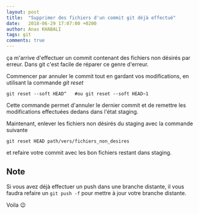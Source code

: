 ```yaml
---
layout: post
title:  "Supprimer des fichiers d'un commit git déjà effectué"
date:   2018-06-29 17:07:00 +0200
author: Anas KHABALI
tags: git
comments: true
---
```

ça m'arrive d'effectuer un commit contenant des fichiers non désirés par erreur.
Dans git c'est facile de réparer ce genre d'erreur.

Commencer par annuler le commit tout en gardant vos modifications, en utilisant la commande *git reset*

```
git reset --soft HEAD^   #ou git reset --soft HEAD~1
```
Cette commande permet d'annuler le dernier commit et de remettre les modifications effectuées dedans dans l'état staging.

Maintenant, enlever les fichiers non désirés du staging avec la commande suivante

```
git reset HEAD path/vers/fichiers_non_desires
```

et refaire votre commit avec les bon fichiers restant dans staging.

## Note
Si vous avez déjà effectuer un push dans une branche distante, il vous faudra refaire un `git push -f` pour mettre à jour votre branche distante.

Voila :wink:
